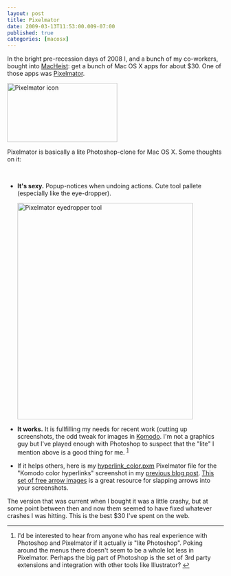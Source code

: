 ```yaml
---
layout: post
title: Pixelmator
date: 2009-03-13T11:53:00.009-07:00
published: true
categories: [macosx]
---
```


<p>In the bright pre-recession days of 2008 I, and a bunch of my co-workers, bought into <a href="http://www.macheist.com/">MacHeist</a>: get a bunch of Mac OS X apps for about $30. One of those apps was <a href="http://www.pixelmator.com/">Pixelmator</a>.</p><p><a href="http://www.flickr.com/photos/trento/3352143593/" title="Pixelmator icon by trento, on Flickr"><img src="//farm4.static.flickr.com/3653/3352143593_0a64f552ea_o.png" width="256" height="137" alt="Pixelmator icon" /></a></p><p>Pixelmator is basically a lite Photoshop-clone for Mac OS X. Some thoughts on it:</p><a name='more'></a><br />
<ul><li><p><strong>It's sexy.</strong> Popup-notices when undoing actions. Cute tool pallete (especially like the eye-dropper).</p><p><a href="http://www.flickr.com/photos/trento/3352968676/" title="Pixelmator eyedropper tool by trento, on Flickr"><img src="//farm4.static.flickr.com/3446/3352968676_cb38b2bcda_o.png" width="408" height="502" alt="Pixelmator eyedropper tool" /></a></p></li>
<li><p><strong>It works.</strong> It is fullfilling my needs for recent work (cutting up screenshots, the odd tweak for images in <a href="http://www.activestate.com/komodo/">Komodo</a>. I'm not a graphics guy but I've played enough with Photoshop to suspect that the "lite" I mention above is a good thing for me. <sup class="footnote-ref" id="fnref-1"><a href="#fn-1">1</a></sup></p></li>
<li><p>If it helps others, here is my <a href="http://dl.getdropbox.com/u/1301040/blog/2009/03/hyperlink_color.pxm">hyperlink_color.pxm</a> Pixelmator file for the "Komodo color hyperlinks" screenshot in my <a href="http://trentmick.blogspot.com/2009/03/hyperlinks-in-komodo-510b1_1005.html">previous blog post</a>. <a href="http://www.designworkplan.com/signage-symbols/free-vector-arrows.htm">This set of free arrow images</a> is a great resource for slapping arrows into your screenshots.</p></li>
</ul><p>The version that was current when I bought it was a little crashy, but at some point between then and now them seemed to have fixed whatever crashes I was hitting. This is the best $30 I've spent on the web.</p><div class="footnotes"><hr /><ol><li id="fn-1"> <p>I'd be interested to hear from anyone who has real experience with Photoshop and Pixelmator if it actually <em>is</em> "lite Photoshop". Poking around the menus there doesn't seem to be a whole lot less in Pixelmator. Perhaps the big part of Photoshop is the set of 3rd party extensions and integration with other tools like Illustrator?&nbsp;<a href="#fnref-1" class="footnoteBackLink" title="Jump back to footnote 1 in the text.">&#8617;</a></p></li>
</ol></div>

